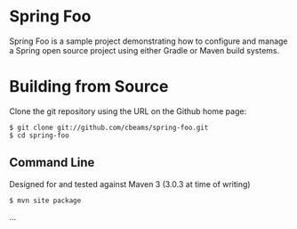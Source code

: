 # Spring Foo

Spring Foo is a sample project demonstrating how to configure and manage a Spring open source project using either Gradle or Maven build systems.

# Building from Source

Clone the git repository using the URL on the Github home page:

    $ git clone git://github.com/cbeams/spring-foo.git
    $ cd spring-foo

## Command Line
Designed for and tested against Maven 3 (3.0.3 at time of writing)

    $ mvn site package

...
